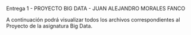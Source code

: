 Entrega 1 - PROYECTO BIG DATA - JUAN ALEJANDRO MORALES FANCO 

A continuación podrá visualizar todos los archivos correspondientes al Proyecto de la asignatura Big Data.
